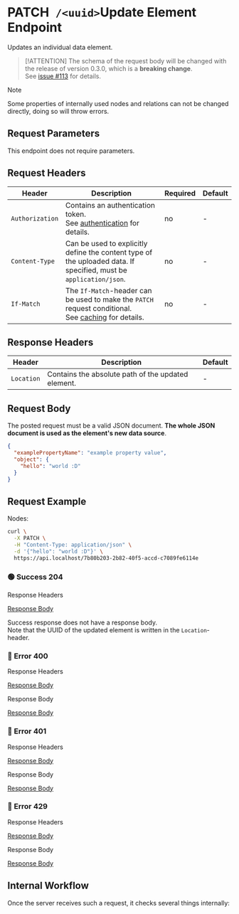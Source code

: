 # <span class="title-url"><span class="method-patch">PATCH</span>` /<uuid>`</span><span class="title-human">Update Element Endpoint</span>

<!-- panels:start -->
<!-- div:left-panel -->

Updates an individual data element.

> [!ATTENTION]
> The schema of the request body will be changed with the release of version 0.3.0, which is a **breaking change**.  
> See [issue #113](https://github.com/ember-nexus/api/issues/113) for details.

> [!NOTE]
> Some properties of internally used nodes and relations can not be changed directly, doing so will throw errors.

## Request Parameters

This endpoint does not require parameters.

## Request Headers

<div class="table-request-headers">

| Header          | Description                                                                                                                   | Required | Default |
|-----------------|-------------------------------------------------------------------------------------------------------------------------------|----------|---------|
| `Authorization` | Contains an authentication token. <br />See [authentication](/concepts/authentication) for details.                           | no       | -       |
| `Content-Type`  | Can be used to explicitly define the content type of the uploaded data. If specified, must be `application/json`.             | no       | -       |
| `If-Match`      | The `If-Match`-header can be used to make the `PATCH` request conditional.<br />See [caching](/concepts/caching) for details. | no       | -       |

</div>

## Response Headers

<div class="table-response-headers">

| Header     | Description                                        | Default |
|------------|----------------------------------------------------| ------- |
| `Location` | Contains the absolute path of the updated element. | -       |

</div>

## Request Body

The posted request must be a valid JSON document. **The whole JSON document is used as the element's new data source**.

```json
{
  "examplePropertyName": "example property value",
  "object": {
    "hello": "world :D"
  }
}
```

## Request Example

Nodes:

```bash
curl \
  -X PATCH \
  -H "Content-Type: application/json" \
  -d '{"hello": "world :D"}' \
  https://api.localhost/7b80b203-2b82-40f5-accd-c7089fe6114e
```

<!-- tabs:start -->

### **🟢 Success 204**

<div class="code-title auto-refresh">Response Headers</div>

[Response Body](./patch-element/204-response-header.txt ':include :type=code')

Success response does not have a response body.  
Note that the UUID of the updated element is written in the `Location`-header.

### **🔴 Error 400**

<div class="code-title auto-refresh">Response Headers</div>

[Response Body](./patch-element/400-response-header.txt ':include :type=code')

<div class="code-title auto-refresh">Response Body</div>

[Response Body](./patch-element/400-response-body.json ':include :type=code problem+json')

### **🔴 Error 401**

<div class="code-title auto-refresh">Response Headers</div>

[Response Body](./patch-element/401-response-header.txt ':include :type=code')

<div class="code-title auto-refresh">Response Body</div>

[Response Body](./patch-element/401-response-body.json ':include :type=code problem+json')

### **🔴 Error 429**

<div class="code-title">Response Headers</div>

[Response Body](./patch-element/429-response-header.txt ':include :type=code')

<div class="code-title">Response Body</div>

[Response Body](./patch-element/429-response-body.json ':include :type=code problem+json')

<!-- tabs:end -->

<!-- div:right-panel -->

## Internal Workflow

Once the server receives such a request, it checks several things internally:

<div id="graph-container-1" class="graph-container" style="height:1400px"></div>

<!-- panels:end -->

<script>
G6.registerEdge('polyline-edge', {
  draw(cfg, group) {
    const { startPoint, endPoint } = cfg;
    const hgap = Math.abs(endPoint.x - startPoint.x);

    const path = [
      ['M', startPoint.x, startPoint.y],
      [
        'C',
        startPoint.x + hgap / 4,
        startPoint.y,
        endPoint.x - hgap / 2,
        endPoint.y,
        endPoint.x,
        endPoint.y,
      ],
    ];
    const shape = group.addShape('path', {
      attrs: {
        stroke: '#AAB7C4',
        path,
      },
      name: 'path-shape',
    });
    const midPoint = {
      x: (startPoint.x + endPoint.x) / 2,
      y: (startPoint.y + endPoint.y) / 2,
    };
    const label = group.addShape('text', {
      attrs: {
        text: cfg.label + '###########',
        x: midPoint.x,
        y: midPoint.y,
        textAlign: 'center',
        textBaseline: 'middle',
        fill: '#000',
        fontSize: 14,
      },
      name: 'label-shape',
    });
    return shape;
  },
});
renderWorkflow(document.getElementById('graph-container-1'), {
  nodes: [
    { id: 'init', ...workflowStart, label: 'server receives PATCH-request' },
    { id: 'checkToken', ...workflowDecision, label: 'does request contain token?' },
    { id: 'noTokenAction', ...workflowStep, label: "use default anonymous\nuser for auth" },
    { id: 'checkTokenValidity', ...workflowDecision, label: 'is token valid?' },
    { id: 'checkRateLimit', ...workflowDecision, label: "does request exceed\nrate limit?" },
    { id: 'checkIfMatchHeaderExists', ...workflowDecision, label: "does request contain\nIf-Match header?" },
    { id: 'checkIfMatchHeaderMatches', ...workflowDecision, label: "does If-Match\nmatch ETag?" },
    { id: 'checkAccess', ...workflowDecision, label: "has user UPDATE access?" },
    { id: 'checkExistence', ...workflowDecision, label: "does element exist?" },
    { id: 'setNewProperties', ...workflowStep, label: "set new properties" },
    { id: 'flush', ...workflowStep, label: "flush" },
    { id: 'success204', ...workflowEndSuccess , label: "return 204"},
    { id: 'error401', ...workflowEndError, label: "return 401" },
    { id: 'error404', ...workflowEndError, label: "return 404" },
    { id: 'error412', ...workflowEndError, label: 'return 412' },
    { id: 'error429', ...workflowEndError, label: 'return 429' },
  ],
  edges: [
    { source: 'init', target: 'checkToken', label: '' },
    { source: 'checkToken', target: 'noTokenAction', label: 'no' },
    { source: 'checkToken', target: 'checkTokenValidity', label: 'yes' },
    { source: 'checkTokenValidity', target: 'checkRateLimit', label: 'yes' },
    { source: 'checkTokenValidity', target: 'error401', label: 'no' },
    { source: 'checkRateLimit', target: 'checkIfMatchHeaderExists', label: 'no' },
    { source: 'checkRateLimit', target: 'error429', label: 'yes' },
    { source: 'checkIfMatchHeaderExists', target: 'checkAccess', label: 'no' },
    { source: 'checkIfMatchHeaderExists', target: 'checkIfMatchHeaderMatches', label: 'yes' },
    { source: 'checkIfMatchHeaderMatches', target: 'checkAccess', label: 'yes' },
    { source: 'checkIfMatchHeaderMatches', target: 'error412', label: 'no' },
    { source: 'noTokenAction', target: 'checkRateLimit', label: '' },
    { source: 'checkAccess', target: 'checkExistence', label: 'yes' },
    { source: 'checkAccess', target: 'error404', label: 'no' },
    { source: 'checkExistence', target: 'setNewProperties', label: 'yes' },
    { source: 'checkExistence', target: 'error404', label: 'no' },
    { source: 'setNewProperties', target: 'flush' },
    { source: 'flush', target: 'success204' }
  ],
}, 'TB');
</script>
